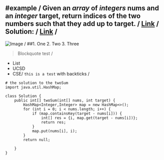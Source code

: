 #example  /
Given an *array* of *integers* nums and an *integer* target, return indices of the two numbers such that they add up to target.  /
[Link](https://leetcode.com/problems/two-sum/)  /
**Solution:**  /
[Link](https://leetcode.com/problems/two-sum/discuss/3/Accepted-Java-O(n)-Solution)  /
---
![Image](https://ucsdnews.ucsd.edu/news_uploads/Resized_Geisel_Library_08.31.jpg) /
##1. One
2. Two
3. Three
> Blockquote
> test /
* List
* UCSD
* CSE/
`this is a test` with backticks /
```
# the solution to the twoSum
import java.util.HashMap;

class Solution {
    public int[] twoSum(int[] nums, int target) {
        HashMap<Integer,Integer> map = new HashMap<>();
        for (int i = 0; i < nums.length; i++) {
            if (map.containsKey(target - nums[i])) {
                int[] res = {i, map.get(target - nums[i])};
                return res;
            }
            map.put(nums[i], i);
        }
        return null;
        
    }
}
```
